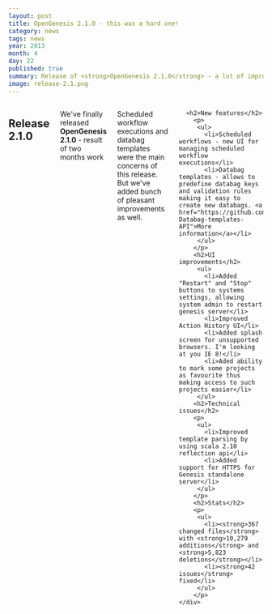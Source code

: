 ```yaml
---
layout: post
title: OpenGenesis 2.1.0 - this was a hard one!
category: news
tags: news
year: 2013
month: 4
day: 22
published: true
summary: Release of <strong>OpenGenesis 2.1.0</strong> - a lot of improvements
image: release-2.1.png
---
```


<div class="row">
	<div class="span9 columns">
	  <h2>Release 2.1.0</h2>
	  <p>We've finally released <strong>OpenGenesis 2.1.0</strong> - result of two months work</p>
      <p>Scheduled workflow executions and databag templates were the main concerns of this release. But we've added bunch of pleasant improvements as well.</p>

      <h2>New features</h2>
        <p>
         <ul>
           <li>Scheduled workflows - new UI for managing scheduled workflow executions</li>
           <li>Databag templates - allows to predefine databag keys and validation rules making it easy to create new databags. <a href="https://github.com/griddynamics/OpenGenesis/wiki/REST:-Databag-templates-API">More information</a></li>
         </ul>
        </p>
        <h2>UI improvements</h2>
         <ul>
           <li>Added "Restart" and "Stop" buttons to systems settings, allowing system admin to restart genesis server</li>
           <li>Improved Action History UI</li>
           <li>Added splash screen for unsupported browsers. I'm looking at you IE 8!</li>
           <li>Aded ability to mark some projects as favourite thus making access to such projects easier</li>   
         </ul>
        <h2>Technical issues</h2>
        <p>
         <ul>
           <li>Improved template parsing by using scala 2.10 reflection api</li>
           <li>Added support for HTTPS for Genesis standalone server</li>
         </ul>
        </p>
        <h2>Stats</h2>
        <p>
         <ul>
           <li><strong>367 changed files</strong> with <strong>10,279 additions</strong> and <strong>5,823 deletions</strong></li>
           <li><strong>42 issues</strong> fixed</li>
         </ul>
        </p>
	</div>
</div>
